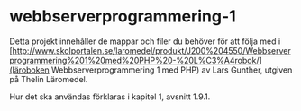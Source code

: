 webbserverprogrammering-1
=========================

Detta projekt innehåller de mappar och filer du behöver för att följa med i [http://www.skolportalen.se/laromedel/produkt/J200%204550/Webbserverprogrammering%201%20med%20PHP%20-%20L%C3%A4robok/](läroboken Webbserverprogrammering 1 med PHP)
av Lars Gunther, utgiven på Thelin Läromedel.

Hur det ska användas förklaras i kapitel 1, avsnitt 1.9.1.


